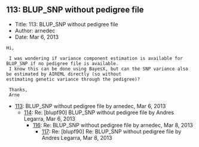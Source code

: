 ## 113: BLUP_SNP without pedigree file

- Title: 113: BLUP_SNP without pedigree file
- Author: arnedec
- Date: Mar 6, 2013

```
Hi,

 I was wondering if variance component estimation is available for BLUP_SNP if no pedigree file is available.
 I know this can be done using BayesX, but can the SNP variance also be estimated by AIREML directly (so without
estimating genetic variance through the pedigree)?

 Thanks,
 Arne
```

- [113](0113.md): BLUP_SNP without pedigree file by arnedec, Mar 6, 2013
    - [114](0114.md): Re: [blupf90] BLUP_SNP without pedigree file by Andres Legarra, Mar 6, 2013
        - [116](0116.md): Re: BLUP_SNP without pedigree file by arnedec, Mar 8, 2013
            - [117](0117.md): Re: [blupf90] Re: BLUP_SNP without pedigree file by Andres Legarra, Mar 8, 2013
